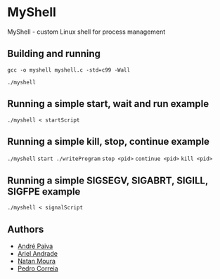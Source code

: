 # MyShell
MyShell - custom Linux shell for process management

## Building and running
`gcc -o myshell myshell.c -std=c99 -Wall`

`./myshell`


## Running a simple start, wait and run example

`./myshell < startScript`

## Running a simple kill, stop, continue example

`./myshell`
`start ./writeProgram`
`stop <pid>`
`continue <pid>`
`kill <pid>`

## Running a simple SIGSEGV, SIGABRT, SIGILL, SIGFPE example

`./myshell < signalScript`


## Authors
- [André Paiva](https://github.com/xornotor)
- [Ariel Andrade](https://github.com/sudoariel)
- [Natan Moura](https://github.com/ntsmoura)
- [Pedro Correia](https://github.com/Chiiip)
